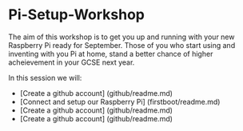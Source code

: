 Pi-Setup-Workshop
=================

The aim of this workshop is to get you up and running with your new Raspberry Pi ready for September. Those of you who start using and inventing with you Pi at home, stand a better chance of higher acheievement in your GCSE next year.

In this session we will:
- [Create a github account] (github/readme.md)
- [Connect and setup our Raspberry Pi] (firstboot/readme.md)
- [Create a github account] (github/readme.md)
- [Create a github account] (github/readme.md)
